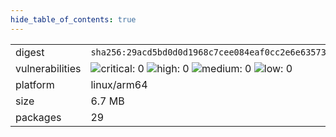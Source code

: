 ```yaml
---
hide_table_of_contents: true
---
```


<table>
<tr><td>digest</td><td><code>sha256:29acd5bd0d0d1968c7cee084eaf0cc2e6e635734cdc2872ea0c45ccb306b5c0f</code></td><tr><tr><td>vulnerabilities</td><td><img alt="critical: 0" src="https://img.shields.io/badge/critical-0-lightgrey"/> <img alt="high: 0" src="https://img.shields.io/badge/high-0-lightgrey"/> <img alt="medium: 0" src="https://img.shields.io/badge/medium-0-lightgrey"/> <img alt="low: 0" src="https://img.shields.io/badge/low-0-lightgrey"/> <!-- unspecified: 0 --></td></tr>
<tr><td>platform</td><td>linux/arm64</td></tr>
<tr><td>size</td><td>6.7 MB</td></tr>
<tr><td>packages</td><td>29</td></tr>
</table>
</details></table>
</details>

<table></table>

